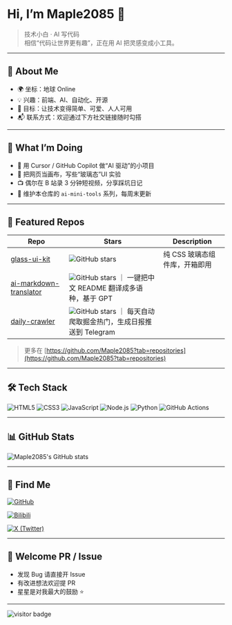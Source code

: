 # Hi, I’m Maple2085 👋

> 技术小白 · AI 写代码  
> 相信“代码让世界更有趣”，正在用 AI 把灵感变成小工具。

---

## 🍁 About Me
- 🌍 坐标：地球 Online  
- 💡 兴趣：前端、AI、自动化、开源  
- 🎯 目标：让技术变得简单、可爱、人人可用  
- 📬 联系方式：欢迎通过下方社交链接随时勾搭

---

## 🚀 What I’m Doing
- 🧪 用 Cursor / GitHub Copilot 做“AI 驱动”的小项目  
- 🎨 把网页当画布，写些“玻璃态”UI 实验  
- 📺 偶尔在 B 站录 3 分钟短视频，分享踩坑日记  
- 📝 维护本仓库的 `ai-mini-tools` 系列，每周末更新

---

## 📂 Featured Repos
| Repo | Stars | Description |
|------|-------|-------------|
| [glass-ui-kit](https://github.com/Maple2085/glass-ui-kit) | ![GitHub stars](https://img.shields.io/github/stars/Maple2085/glass-ui-kit?style=social) | 纯 CSS 玻璃态组件库，开箱即用 |
| [ai-markdown-translator](https://github.com/Maple2085/ai-markdown-translator) | ![GitHub stars](https://img.shields.io/github/stars/Maple2085/ai-markdown-translator?style=social) ｜ 一键把中文 README 翻译成多语种，基于 GPT |
| [daily-crawler](https://github.com/Maple2085/daily-crawler) | ![GitHub stars](https://img.shields.io/github/stars/Maple2085/daily-crawler?style=social) ｜ 每天自动爬取掘金热门，生成日报推送到 Telegram |

> 更多在 [https://github.com/Maple2085?tab=repositories](https://github.com/Maple2085?tab=repositories)

---

## 🛠️ Tech Stack
![HTML5](https://img.shields.io/badge/-HTML5-E34F26?logo=html5&logoColor=white)
![CSS3](https://img.shields.io/badge/-CSS3-1572B6?logo=css3&logoColor=white)
![JavaScript](https://img.shields.io/badge/-JavaScript-F7DF1E?logo=javascript&logoColor=black)
![Node.js](https://img.shields.io/badge/-Node.js-339933?logo=node.js&logoColor=white)
![Python](https://img.shields.io/badge/-Python-3776AB?logo=python&logoColor=white)
![GitHub Actions](https://img.shields.io/badge/-GitHub%20Actions-2088FF?logo=github-actions&logoColor=white)

---

## 📊 GitHub Stats
![Maple2085's GitHub stats](https://github-readme-stats.vercel.app/api?username=Maple2085&show_icons=true&theme=radical)

---

## 🔗 Find Me
<a href="https://github.com/Maple2085" target="_blank"><img alt="GitHub" src="https://img.shields.io/badge/GitHub-Maple2085-181717?logo=github"></a>

<a href="https://b23.tv/vhu1ny9" target="_blank"><img alt="Bilibili" src="https://img.shields.io/badge/Bilibili-Maple2085-00A1D6?logo=bilibili"></a>

<a href="https://twitter.com/NLQFgzs" target="_blank"><img alt="X (Twitter)" src="https://img.shields.io/badge/-@NLQFgzs-000000?logo=x&logoColor=white"></a>

---

## 🤝 Welcome PR / Issue
- 发现 Bug 请直接开 Issue  
- 有改进想法欢迎提 PR  
- 星星是对我最大的鼓励 ⭐️

---

<footer>
  <img src="https://visitor-badge.laobi.icu/badge?page_id=Maple2085.Maple2085" alt="visitor badge"/>
</footer>
